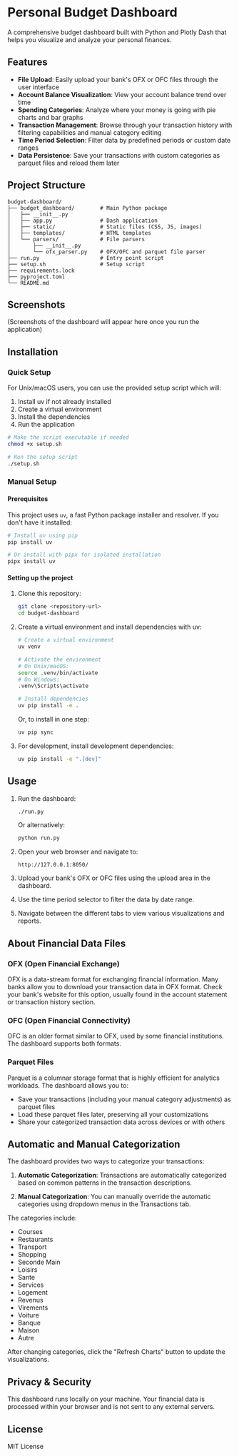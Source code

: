 # Personal Budget Dashboard

A comprehensive budget dashboard built with Python and Plotly Dash that helps you visualize and analyze your personal finances.

## Features

- **File Upload**: Easily upload your bank's OFX or OFC files through the user interface
- **Account Balance Visualization**: View your account balance trend over time
- **Spending Categories**: Analyze where your money is going with pie charts and bar graphs
- **Transaction Management**: Browse through your transaction history with filtering capabilities and manual category editing
- **Time Period Selection**: Filter data by predefined periods or custom date ranges
- **Data Persistence**: Save your transactions with custom categories as parquet files and reload them later

## Project Structure

```
budget-dashboard/
├── budget_dashboard/        # Main Python package
│   ├── __init__.py
│   ├── app.py               # Dash application
│   ├── static/              # Static files (CSS, JS, images)
│   ├── templates/           # HTML templates
│   └── parsers/             # File parsers
│       ├── __init__.py
│       └── ofx_parser.py    # OFX/OFC and parquet file parser
├── run.py                   # Entry point script
├── setup.sh                 # Setup script
├── requirements.lock
├── pyproject.toml
└── README.md
```

## Screenshots

(Screenshots of the dashboard will appear here once you run the application)

## Installation

### Quick Setup

For Unix/macOS users, you can use the provided setup script which will:
1. Install uv if not already installed
2. Create a virtual environment
3. Install the dependencies
4. Run the application

```bash
# Make the script executable if needed
chmod +x setup.sh

# Run the setup script
./setup.sh
```

### Manual Setup

#### Prerequisites

This project uses `uv`, a fast Python package installer and resolver. If you don't have it installed:

```bash
# Install uv using pip
pip install uv

# Or install with pipx for isolated installation
pipx install uv
```

#### Setting up the project

1. Clone this repository:
   ```bash
   git clone <repository-url>
   cd budget-dashboard
   ```

2. Create a virtual environment and install dependencies with uv:
   ```bash
   # Create a virtual environment
   uv venv

   # Activate the environment
   # On Unix/macOS:
   source .venv/bin/activate
   # On Windows:
   .venv\Scripts\activate

   # Install dependencies
   uv pip install -e .
   ```

   Or, to install in one step:
   ```bash
   uv pip sync
   ```

3. For development, install development dependencies:
   ```bash
   uv pip install -e ".[dev]"
   ```

## Usage

1. Run the dashboard:
   ```bash
   ./run.py
   ```
   
   Or alternatively:
   ```bash
   python run.py
   ```

2. Open your web browser and navigate to:
   ```
   http://127.0.0.1:8050/
   ```

3. Upload your bank's OFX or OFC files using the upload area in the dashboard.

4. Use the time period selector to filter the data by date range.

5. Navigate between the different tabs to view various visualizations and reports.

## About Financial Data Files

### OFX (Open Financial Exchange)
OFX is a data-stream format for exchanging financial information. Many banks allow you to download your transaction data in OFX format. Check your bank's website for this option, usually found in the account statement or transaction history section.

### OFC (Open Financial Connectivity)
OFC is an older format similar to OFX, used by some financial institutions. The dashboard supports both formats.

### Parquet Files
Parquet is a columnar storage format that is highly efficient for analytics workloads. The dashboard allows you to:
- Save your transactions (including your manual category adjustments) as parquet files
- Load these parquet files later, preserving all your customizations
- Share your categorized transaction data across devices or with others

## Automatic and Manual Categorization

The dashboard provides two ways to categorize your transactions:

1. **Automatic Categorization**: Transactions are automatically categorized based on common patterns in the transaction descriptions.

2. **Manual Categorization**: You can manually override the automatic categories using dropdown menus in the Transactions tab.

The categories include:

- Courses
- Restaurants
- Transport
- Shopping
- Seconde Main
- Loisirs
- Sante
- Services
- Logement
- Revenus
- Virements
- Voiture
- Banque
- Maison
- Autre

After changing categories, click the "Refresh Charts" button to update the visualizations.

## Privacy & Security

This dashboard runs locally on your machine. Your financial data is processed within your browser and is not sent to any external servers.

## License

MIT License 
